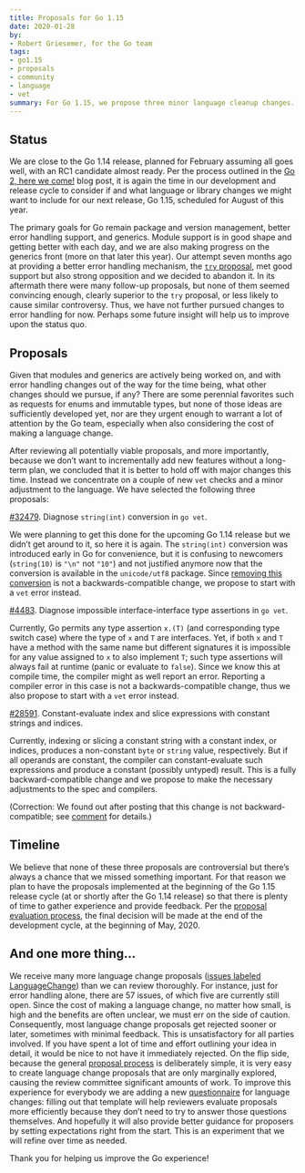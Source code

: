 ```yaml
---
title: Proposals for Go 1.15
date: 2020-01-28
by:
- Robert Griesemer, for the Go team
tags:
- go1.15
- proposals
- community
- language
- vet
summary: For Go 1.15, we propose three minor language cleanup changes.
---
```


## Status

We are close to the Go 1.14 release, planned for February assuming all goes
well, with an RC1 candidate almost ready. Per the process outlined in the
[Go 2, here we come!](https://blog.golang.org/go2-here-we-come) blog post,
it is again the time in our development and release cycle to consider if and
what language or library changes we might want to include for our next release,
Go 1.15, scheduled for August of this year.

The primary goals for Go remain package and version management, better error
handling support, and generics. Module support is in good shape and getting
better with each day, and we are also making progress on the generics front
(more on that later this year). Our attempt seven months ago at providing a
better error handling mechanism, the
[`try` proposal](/issue/32437), met good support
but also strong opposition and we decided to abandon it. In its aftermath there
were many follow-up proposals, but none of them seemed convincing enough,
clearly superior to the `try` proposal, or less likely to cause similar
controversy. Thus, we have not further pursued changes to error handling
for now. Perhaps some future insight will help us to improve upon the status
quo.

## Proposals

Given that modules and generics are actively being worked on, and with error
handling changes out of the way for the time being, what other changes should
we pursue, if any? There are some perennial favorites such as requests for
enums and immutable types, but none of those ideas are sufficiently developed
yet, nor are they urgent enough to warrant a lot of attention by the Go team,
especially when also considering the cost of making a language change.

After reviewing all potentially viable proposals, and more importantly, because
we don’t want to incrementally add new features without a long-term plan, we
concluded that it is better to hold off with major changes this time. Instead
we concentrate on a couple of new `vet` checks and a minor adjustment to the
language. We have selected the following three proposals:

[\#32479](/issue/32479).
Diagnose `string(int)` conversion in `go vet`.

We were planning to get this done for the upcoming Go 1.14 release but we didn’t
get around to it, so here it is again. The `string(int)` conversion was introduced
early in Go for convenience, but it is confusing to newcomers (`string(10)` is
`"\n"` not `"10"`) and not justified anymore now that the conversion is available
in the `unicode/utf8` package.
Since [removing this conversion](/issue/3939) is
not a backwards-compatible change, we propose to start with a `vet` error instead.

[\#4483](/issue/4483).
Diagnose impossible interface-interface type assertions in `go vet`.

Currently, Go permits any type assertion `x.(T)` (and corresponding type switch case)
where the type of `x` and `T` are interfaces. Yet, if both `x` and `T` have a method
with the same name but different signatures it is impossible for any value assigned
to `x` to also implement `T`; such type assertions will always fail at runtime
(panic or evaluate to `false`). Since we know this at compile time, the compiler
might as well report an error. Reporting a compiler error in this case is not a
backwards-compatible change, thus we also propose to start with a `vet` error
instead.

[\#28591](/issue/28591).
Constant-evaluate index and slice expressions with constant strings and indices.

Currently, indexing or slicing a constant string with a constant index, or indices,
produces a non-constant `byte` or `string` value, respectively. But if all operands
are constant, the compiler can constant-evaluate such expressions and produce a
constant (possibly untyped) result. This is a fully backward-compatible change
and we propose to make the necessary adjustments to the spec and compilers.

(Correction: We found out after posting that this change is not backward-compatible;
see [comment](/issue/28591#issuecomment-579993684) for details.)

## Timeline

We believe that none of these three proposals are controversial but there’s
always a chance that we missed something important. For that reason we plan
to have the proposals implemented at the beginning of the Go 1.15 release cycle
(at or shortly after the Go 1.14 release) so that there is plenty of time to
gather experience and provide feedback. Per the
[proposal evaluation process](https://blog.golang.org/go2-here-we-come),
the final decision will be made at the end of the development cycle, at the
beginning of May, 2020.

## And one more thing...

We receive many more language change proposals
([issues labeled LanguageChange](https://github.com/golang/go/labels/LanguageChange))
than we can review thoroughly. For instance, just for error handling alone,
there are 57 issues, of which five are currently still open. Since the cost
of making a language change, no matter how small, is high and the benefits
are often unclear, we must err on the side of caution. Consequently, most
language change proposals get rejected sooner or later, sometimes with minimal
feedback. This is unsatisfactory for all parties involved. If you have spent a
lot of time and effort outlining your idea in detail, it would be nice to not
have it immediately rejected. On the flip side, because the general
[proposal process](https://github.com/golang/proposal/blob/master/README.md)
is deliberately simple, it is very easy to create language change proposals
that are only marginally explored, causing the review committee significant
amounts of work. To improve this experience for everybody we are adding a new
[questionnaire](https://github.com/golang/proposal/blob/master/go2-language-changes.md)
for language changes: filling out that template will help reviewers evaluate
proposals more efficiently because they don’t need to try to answer those
questions themselves. And hopefully it will also provide better guidance for
proposers by setting expectations right from the start. This is an experiment
that we will refine over time as needed.

Thank you for helping us improve the Go experience!
